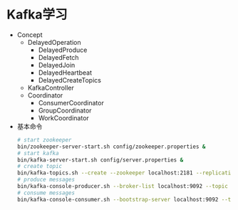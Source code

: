 # Kafka学习
- Concept
  - DelayedOperation
    - DelayedProduce
    - DelayedFetch
    - DelayedJoin
    - DelayedHeartbeat
    - DelayedCreateTopics
  - KafkaController
  - Coordinator
    - ConsumerCoordinator
    - GroupCoordinator
    - WorkCoordinator
- 基本命令
    ```bash
    # start zookeeper
    bin/zookeeper-server-start.sh config/zookeeper.properties &
    # start kafka
    bin/kafka-server-start.sh config/server.properties &
    # create topic
    bin/kafka-topics.sh --create --zookeeper localhost:2181 --replication-factor 1 --partitions 1 --topic test &
    # produce messages
    bin/kafka-console-producer.sh --broker-list localhost:9092 --topic test &
    # consume messages
    bin/kafka-console-consumer.sh --bootstrap-server localhost:9092 --topic test --from-beginning &
    ```